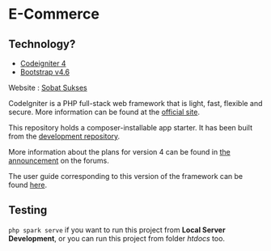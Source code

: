 # E-Commerce

## Technology?

- [Codeigniter 4](https://www.codeigniter.com/user_guide/intro/index.html)
- [Bootstrap v4.6](https://getbootstrap.com/docs/4.6/getting-started/introduction/)

Website :
[Sobat Sukses](http://lapakkulapakmu.com/sobatsukses/)

CodeIgniter is a PHP full-stack web framework that is light, fast, flexible and secure.
More information can be found at the [official site](http://codeigniter.com).

This repository holds a composer-installable app starter.
It has been built from the
[development repository](https://github.com/codeigniter4/CodeIgniter4).

More information about the plans for version 4 can be found in [the announcement](http://forum.codeigniter.com/thread-62615.html) on the forums.

The user guide corresponding to this version of the framework can be found
[here](https://codeigniter4.github.io/userguide/).

## Testing

`php spark serve` if you want to run this project from **Local Server Development**, or you can run this project from folder *htdocs* too.